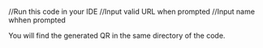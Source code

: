 //Run this code in your IDE
//Input valid URL when prompted
//Input name whhen prompted

You will find the generated QR in the same directory of the code.
